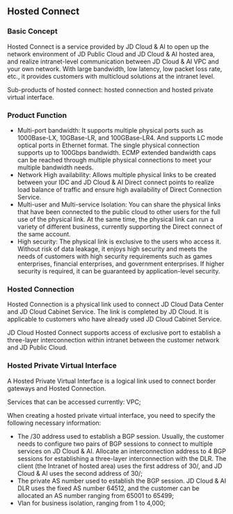 ## Hosted Connect

### Basic Concept

Hosted Connect is a service provided by JD Cloud & AI to open up the network environment of JD Public Cloud and JD Cloud & AI hosted area, and realize intranet-level communication between JD Cloud & AI VPC and your own network. With large bandwidth, low latency, low packet loss rate, etc., it provides customers with multicloud solutions at the intranet level.

Sub-products of hosted connect: hosted connection and hosted private virtual interface.

### Product Function

- Multi-port bandwidth: It supports multiple physical ports such as 1000Base-LX, 10GBase-LR, and 100GBase-LR4. And supports LC mode optical ports in Ethernet format. The single physical connection supports up to 100Gbps bandwidth. ECMP extended bandwidth caps can be reached through multiple physical connections to meet your multiple bandwidth needs.
- Network High availability: Allows multiple physical links to be created between your IDC and JD Cloud & AI Direct connect points to realize load balance of traffic and ensure high availability of Direct Connection Service.
- Multi-user and Multi-service Isolation: You can share the physical links that have been connected to the public cloud to other users for the full use of the physical link. At the same time, the physical link can run a variety of different business, currently supporting the Direct connect of the same account.
- High security: The physical link is exclusive to the users who access it. Without risk of data leakage, it enjoys high security and meets the needs of customers with high security requirements such as games enterprises, financial enterprises, and government enterprises. If higher security is required, it can be guaranteed by application-level security.

### Hosted Connection

Hosted Connection is a physical link used to connect JD Cloud Data Center and JD Cloud Cabinet Service. The link is completed by JD Cloud. It is applicable to customers who have already used JD Cloud Cabinet Service.

JD Cloud Hosted Connect supports access of exclusive port to establish a three-layer interconnection within intranet between the customer network and JD Public Cloud.

### Hosted Private Virtual Interface

A Hosted Private Virtual Interface is a logical link used to connect border gateways and Hosted Connection.

Services that can be accessed currently: VPC;

When creating a hosted private virtual interface, you need to specify the following necessary information:

- The /30 address used to establish a BGP session. Usually, the customer needs to configure two pairs of BGP sessions to connect to multiple services on JD Cloud & AI. Allocate an interconnection address to 4 BGP sessions for establishing a three-layer interconnection with the DLR. The client (the Intranet of hosted area) uses the first address of 30/, and JD Cloud & AI uses the second address of 30/;
- The private AS number used to establish the BGP session. JD Cloud & AI DLR uses the fixed AS number 64512,  and the customer can be allocated an AS number ranging from 65001 to 65499;
- Vlan for business isolation, ranging from 1 to 4,000;
